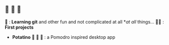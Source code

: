 ## 🦉 🪺 🦉

 🐣 : **Learning git** and other fun and not complicated at all **at all* things... 
 😶‍🌫️ : **First projects** 
  - **Potatino** 🥔 🤯 🍟 : a Pomodro inspired desktop app
          


